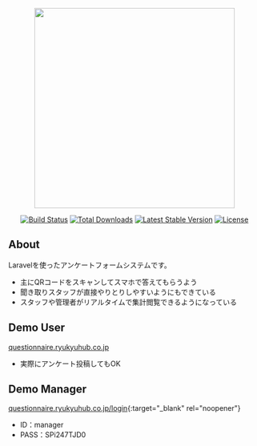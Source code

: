 <p align="center"><a href="https://laravel.com" target="_blank"><img src="https://raw.githubusercontent.com/laravel/art/master/logo-lockup/5%20SVG/2%20CMYK/1%20Full%20Color/laravel-logolockup-cmyk-red.svg" width="400"></a></p>

<p align="center">
<a href="https://travis-ci.org/laravel/framework"><img src="https://travis-ci.org/laravel/framework.svg" alt="Build Status"></a>
<a href="https://packagist.org/packages/laravel/framework"><img src="https://img.shields.io/packagist/dt/laravel/framework" alt="Total Downloads"></a>
<a href="https://packagist.org/packages/laravel/framework"><img src="https://img.shields.io/packagist/v/laravel/framework" alt="Latest Stable Version"></a>
<a href="https://packagist.org/packages/laravel/framework"><img src="https://img.shields.io/packagist/l/laravel/framework" alt="License"></a>
</p>

## About

Laravelを使ったアンケートフォームシステムです。

- 主にQRコードをスキャンしてスマホで答えてもらうよう
- 聞き取りスタッフが直接やりとりしやすいようにもできている
- スタッフや管理者がリアルタイムで集計閲覧できるようになっている

## Demo User
<a href="questionnaire.ryukyuhub.co.jp" target="_blank" rel="noopener">questionnaire.ryukyuhub.co.jp</a>
- 実際にアンケート投稿してもOK

## Demo Manager

[questionnaire.ryukyuhub.co.jp/login](https://questionnaire.ryukyuhub.co.jp/login){:target="\_blank" rel="noopener"}

- ID：manager
- PASS：SPi247TJD0